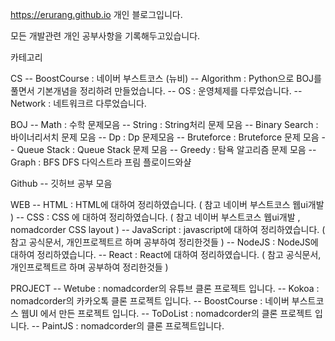 https://erurang.github.io 개인 블로그입니다.

모든 개발관련 개인 공부사항을 기록해두고있습니다.

카테고리

CS -- BoostCourse : 네이버 부스트코스 (뉴비) 
   -- Algorithm : Python으로 BOJ를 풀면서 기본개념을 정리하려 만들었습니다.
   -- OS : 운영체제를 다루었습니다.
   -- Network : 네트워크르 다루었습니다.
   
BOJ -- Math : 수학 문제모음
    -- String : String처리 문제 모음
    -- Binary Search : 바이너리서치 문제 모음
    -- Dp : Dp 문제모음
    -- Bruteforce : Bruteforce 문제 모음
    -- Queue Stack : Queue Stack 문제 모음
    -- Greedy : 탐욕 알고리즘 문제 모음
    -- Graph : BFS DFS 다익스트라 프림 플로이드와샬

Github -- 깃허브 공부 모음

WEB -- HTML : HTML에 대하여 정리하였습니다. ( 참고 네이버 부스트코스 웹ui개발 )
    -- CSS : CSS 에 대하여 정리하였습니다. ( 참고 네이버 부스트코스 웹ui개발 , nomadcorder CSS layout )
    -- JavaScript : javascript에 대하여 정리하였습니다. ( 참고 공식문서, 개인프로젝트르 하며 공부하여 정리한것들 )
    -- NodeJS : NodeJS에 대하여 정리하였습니다.
    -- React : React에 대하여 정리하였습니다. ( 참고 공식문서, 개인프로젝트르 하며 공부하여 정리한것들 )

PROJECT -- Wetube : nomadcorder의 유튜브 클론 프로젝트 입니다.
        -- Kokoa : nomadcorder의 카카오톡 클론 프로젝트 입니다. 
        -- BoostCourse : 네이버 부스트코스 웹UI 에서 만든 프로젝트 입니다.
        -- ToDoList : nomadcorder의 클론 프로젝트 입니다.
        -- PaintJS : nomadcorder의 클론 프로젝트입니다.
